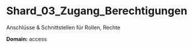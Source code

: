 # Shard_03_Zugang_Berechtigungen

Anschlüsse & Schnittstellen für Rollen, Rechte

**Domain:** access
